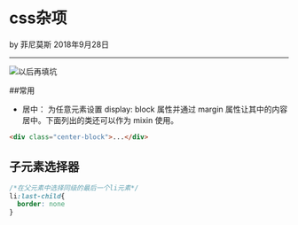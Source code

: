 

# css杂项

by 菲尼莫斯  2018年9月28日

---

![以后再填坑](https://v4.bootcss.com/docs/4.0/layout/utilities-for-layout/)

##常用

* 居中：
为任意元素设置 display: block 属性并通过 margin 属性让其中的内容居中。下面列出的类还可以作为 mixin 使用。
```html
<div class="center-block">...</div>
```

## 子元素选择器

```css
/*在父元素中选择同级的最后一个li元素*/
li:last-child{
  border: none
}

```


